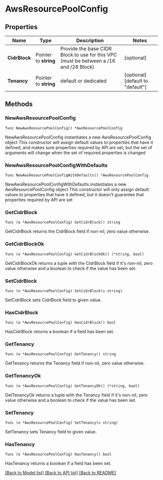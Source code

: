 # AwsResourcePoolConfig

## Properties

Name | Type | Description | Notes
------------ | ------------- | ------------- | -------------
**CidrBlock** | Pointer to **string** | Provide the base CIDR Block to use for this VPC (must be between a /16 and /28 Block) | [optional] 
**Tenancy** | Pointer to **string** | default or dedicated | [optional] [default to "default"]

## Methods

### NewAwsResourcePoolConfig

`func NewAwsResourcePoolConfig() *AwsResourcePoolConfig`

NewAwsResourcePoolConfig instantiates a new AwsResourcePoolConfig object
This constructor will assign default values to properties that have it defined,
and makes sure properties required by API are set, but the set of arguments
will change when the set of required properties is changed

### NewAwsResourcePoolConfigWithDefaults

`func NewAwsResourcePoolConfigWithDefaults() *AwsResourcePoolConfig`

NewAwsResourcePoolConfigWithDefaults instantiates a new AwsResourcePoolConfig object
This constructor will only assign default values to properties that have it defined,
but it doesn't guarantee that properties required by API are set

### GetCidrBlock

`func (o *AwsResourcePoolConfig) GetCidrBlock() string`

GetCidrBlock returns the CidrBlock field if non-nil, zero value otherwise.

### GetCidrBlockOk

`func (o *AwsResourcePoolConfig) GetCidrBlockOk() (*string, bool)`

GetCidrBlockOk returns a tuple with the CidrBlock field if it's non-nil, zero value otherwise
and a boolean to check if the value has been set.

### SetCidrBlock

`func (o *AwsResourcePoolConfig) SetCidrBlock(v string)`

SetCidrBlock sets CidrBlock field to given value.

### HasCidrBlock

`func (o *AwsResourcePoolConfig) HasCidrBlock() bool`

HasCidrBlock returns a boolean if a field has been set.

### GetTenancy

`func (o *AwsResourcePoolConfig) GetTenancy() string`

GetTenancy returns the Tenancy field if non-nil, zero value otherwise.

### GetTenancyOk

`func (o *AwsResourcePoolConfig) GetTenancyOk() (*string, bool)`

GetTenancyOk returns a tuple with the Tenancy field if it's non-nil, zero value otherwise
and a boolean to check if the value has been set.

### SetTenancy

`func (o *AwsResourcePoolConfig) SetTenancy(v string)`

SetTenancy sets Tenancy field to given value.

### HasTenancy

`func (o *AwsResourcePoolConfig) HasTenancy() bool`

HasTenancy returns a boolean if a field has been set.


[[Back to Model list]](../README.md#documentation-for-models) [[Back to API list]](../README.md#documentation-for-api-endpoints) [[Back to README]](../README.md)


